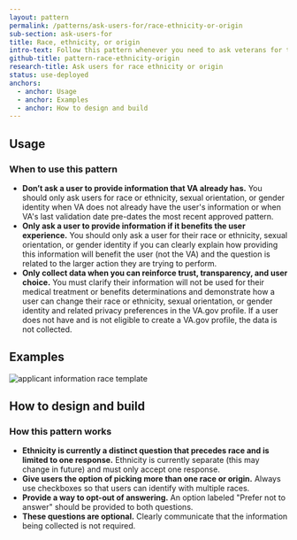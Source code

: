 ```yaml
---
layout: pattern
permalink: /patterns/ask-users-for/race-ethnicity-or-origin
sub-section: ask-users-for
title: Race, ethnicity, or origin
intro-text: Follow this pattern whenever you need to ask veterans for their race, ethnicity, or origin. 
github-title: pattern-race-ethnicity-origin
research-title: Ask users for race ethnicity or origin
status: use-deployed
anchors:
  - anchor: Usage
  - anchor: Examples
  - anchor: How to design and build
---
```


## Usage

### When to use this pattern

* **Don’t ask a user to provide information that VA already has.** You should only ask users for race or ethnicity, sexual orientation, or gender identity when VA does not already have the user's information or when VA's last validation date pre-dates the most recent approved pattern.
* **Only ask a user to provide information if it benefits the user experience.** You should only ask a user for their race or ethnicity, sexual orientation, or gender identity if you can clearly explain how providing this information will benefit the user (not the VA) and the question is related to the larger action they are trying to perform.
* **Only collect data when you can reinforce trust, transparency, and user choice.** You must clarify their information will not be used for their medical treatment or benefits determinations and demonstrate how a user can change their race or ethnicity, sexual orientation, or gender identity and related privacy preferences in the VA.gov profile. If a user does not have and is not eligible to create a VA.gov profile, the data is not collected.

## Examples

![applicant information race template]({{site.baseurl}}/images/patterns/ask-users-for/race-ethnicity-or-origin/race-ethnicity-or-origin.png) 

## How to design and build 

### How this pattern works

* **Ethnicity is currently a distinct question that precedes race and is limited to one response.** Ethnicity is currently separate (this may change in future) and must only accept one response.
* **Give users the option of picking more than one race or origin.** Always use checkboxes so that users can identify with multiple races. 
* **Provide a way to opt-out of answering.** An option labeled "Prefer not to answer" should be provided to both questions.
* **These questions are optional.** Clearly communicate that the information being collected is not required.
